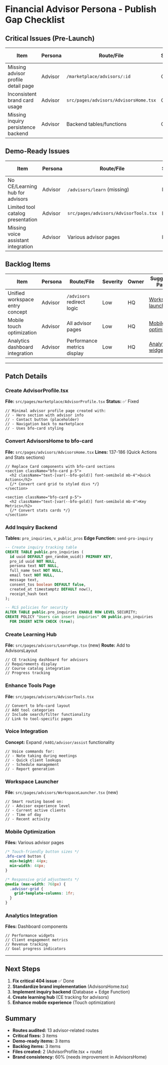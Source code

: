 # Financial Advisor Persona - Publish Gap Checklist

## Critical Issues (Pre-Launch)

| Item | Persona | Route/File | Severity | Owner | Suggested Patch | Status |
|------|---------|------------|----------|-------|----------------|--------|
| Missing advisor profile detail page | Advisor | `/marketplace/advisors/:id` | Critical | HQ | [Create AdvisorProfile.tsx](#advisor-profile-stub) | Fixed |
| Inconsistent brand card usage | Advisor | `src/pages/advisors/AdvisorsHome.tsx` | Critical | HQ | [Convert to bfo-card](#brand-consistency-fix) | Open |
| Missing inquiry persistence backend | Advisor | Backend tables/functions | Critical | HQ | [Add pro_inquiries table](#inquiry-backend) | Open |

## Demo-Ready Issues

| Item | Persona | Route/File | Severity | Owner | Suggested Patch | Status |
|------|---------|------------|----------|-------|----------------|--------|
| No CE/Learning hub for advisors | Advisor | `/advisors/learn` (missing) | Medium | HQ | [Create learning hub](#learning-hub) | Open |
| Limited tool catalog presentation | Advisor | `src/pages/advisors/AdvisorTools.tsx` | Medium | HQ | [Enhance tools page](#tools-enhancement) | Open |
| Missing voice assistant integration | Advisor | Various advisor pages | Low | HQ | [Voice integration](#voice-assistant) | Open |

## Backlog Items

| Item | Persona | Route/File | Severity | Owner | Suggested Patch | Status |
|------|---------|------------|----------|-------|----------------|--------|
| Unified workspace entry concept | Advisor | `/advisors` redirect logic | Low | HQ | [Workspace launcher](#workspace-launcher) | Open |
| Mobile touch optimization | Advisor | All advisor pages | Low | HQ | [Mobile optimization](#mobile-fixes) | Open |
| Analytics dashboard integration | Advisor | Performance metrics display | Low | HQ | [Analytics widgets](#analytics-integration) | Open |

---

## Patch Details

### <a id="advisor-profile-stub"></a>Create AdvisorProfile.tsx
**File:** `src/pages/marketplace/AdvisorProfile.tsx`
**Status:** ✅ Fixed
```tsx
// Minimal advisor profile page created with:
// - Hero section with advisor info
// - Contact button (placeholder)
// - Navigation back to marketplace
// - Uses bfo-card styling
```

### <a id="brand-consistency-fix"></a>Convert AdvisorsHome to bfo-card
**File:** `src/pages/advisors/AdvisorsHome.tsx`
**Lines:** 137-186 (Quick Actions and Stats sections)
```tsx
// Replace Card components with bfo-card sections
<section className="bfo-card p-5">
  <h2 className="text-[var(--bfo-gold)] font-semibold mb-4">Quick Actions</h2>
  {/* Convert card grid to styled divs */}
</section>

<section className="bfo-card p-5">
  <h2 className="text-[var(--bfo-gold)] font-semibold mb-4">Key Metrics</h2>
  {/* Convert stats cards */}
</section>
```

### <a id="inquiry-backend"></a>Add Inquiry Backend
**Tables:** `pro_inquiries`, `v_public_pros`
**Edge Function:** `send-pro-inquiry`
```sql
-- Create inquiry tracking table
CREATE TABLE public.pro_inquiries (
  id uuid DEFAULT gen_random_uuid() PRIMARY KEY,
  pro_id uuid NOT NULL,
  persona text NOT NULL,
  full_name text NOT NULL,
  email text NOT NULL,
  message text,
  consent_tos boolean DEFAULT false,
  created_at timestamptz DEFAULT now(),
  receipt_hash text
);

-- RLS policies for security
ALTER TABLE public.pro_inquiries ENABLE ROW LEVEL SECURITY;
CREATE POLICY "Users can insert inquiries" ON public.pro_inquiries 
  FOR INSERT WITH CHECK (true);
```

### <a id="learning-hub"></a>Create Learning Hub
**File:** `src/pages/advisors/LearnPage.tsx` (new)
**Route:** Add to AdvisorsLayout
```tsx
// CE tracking dashboard for advisors
// Requirements display
// Course catalog integration
// Progress tracking
```

### <a id="tools-enhancement"></a>Enhance Tools Page
**File:** `src/pages/advisors/AdvisorTools.tsx`
```tsx
// Convert to bfo-card layout
// Add tool categories
// Include search/filter functionality
// Link to tool-specific pages
```

### <a id="voice-assistant"></a>Voice Integration
**Concept:** Expand `/k401/advisor/assist` functionality
```tsx
// Voice commands for:
// - Note taking during meetings
// - Quick client lookups
// - Schedule management
// - Report generation
```

### <a id="workspace-launcher"></a>Workspace Launcher
**File:** `src/pages/advisors/WorkspaceLauncher.tsx` (new)
```tsx
// Smart routing based on:
// - Advisor experience level
// - Current active clients
// - Time of day
// - Recent activity
```

### <a id="mobile-fixes"></a>Mobile Optimization
**Files:** Various advisor pages
```css
/* Touch-friendly button sizes */
.bfo-card button {
  min-height: 44px;
  min-width: 44px;
}

/* Responsive grid adjustments */
@media (max-width: 768px) {
  .advisor-grid {
    grid-template-columns: 1fr;
  }
}
```

### <a id="analytics-integration"></a>Analytics Integration
**Files:** Dashboard components
```tsx
// Performance widgets
// Client engagement metrics
// Revenue tracking
// Goal progress indicators
```

---

## Next Steps

1. **Fix critical 404 issue** ✅ Done
2. **Standardize brand implementation** (AdvisorsHome.tsx)
3. **Implement inquiry backend** (Database + Edge Function)
4. **Create learning hub** (CE tracking for advisors)
5. **Enhance mobile experience** (Touch optimization)

## Summary

- **Routes audited:** 13 advisor-related routes
- **Critical fixes:** 3 items
- **Demo-ready items:** 3 items  
- **Backlog items:** 3 items
- **Files created:** 2 (AdvisorProfile.tsx + route)
- **Brand consistency:** 60% (needs improvement in AdvisorsHome)